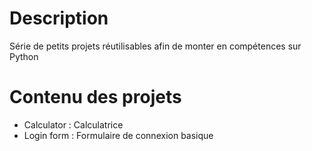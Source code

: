 # Description
Série de petits projets réutilisables afin de monter en compétences sur Python
# Contenu des projets
- Calculator : Calculatrice
- Login form : Formulaire de connexion basique
